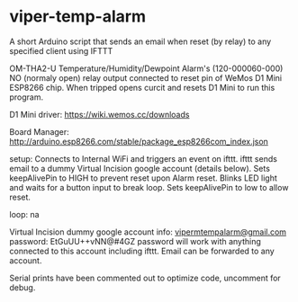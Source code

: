 # viper-temp-alarm
A short Arduino script that sends an email when reset (by relay) to any specified client using IFTTT

OM-THA2-U Temperature/Humidity/Dewpoint Alarm's (120-000060-000) NO (normaly open) relay output 
connected to reset pin of WeMos D1 Mini ESP8266 chip. When tripped opens curcit and resets 
D1 Mini to run this program.

D1 Mini driver:
https://wiki.wemos.cc/downloads

Board Manager:
http://arduino.esp8266.com/stable/package_esp8266com_index.json


setup:
Connects to Internal WiFi and triggers an event on ifttt. ifttt sends email to a
dummy Virtual Incision google account (details below). Sets keepAlivePin to HIGH to
prevent reset upon Alarm reset. Blinks LED light and waits for a button input to 
break loop.  Sets keepAlivePin to low to allow reset.

loop:
na

Virtual Incision dummy google account info:
vipermtempalarm@gmail.com
password: EtGuUU++vNN@#4GZ
password will work with anything connected to this account including ifttt.
Email can be forwarded to any account. 

Serial prints have been commented out to optimize code, uncomment for debug.

